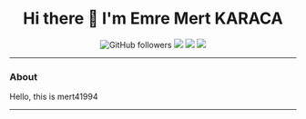 <h1 align="center">Hi there 👋 I'm Emre Mert KARACA</h1>

<p align="center">
  <img src="https://img.shields.io/github/followers/mert41994?style=social" alt="GitHub followers">
  <img src="https://img.shields.io/badge/Code-Kotlin-blue?logo=kotlin">
  <img src="https://img.shields.io/badge/Platform-Android-green?logo=android">
  <img src="https://img.shields.io/badge/Cloud-Firebase-orange?logo=firebase">
</p>

---

### About

Hello, this is mert41994

---
